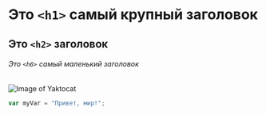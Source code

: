 # Это `<h1>` самый крупный заголовок

## Это `<h2>` заголовок

###### Это `<h6>` самый маленький заголовок

![Image of Yaktocat](https://octodex.github.com/images/yaktocat.png)

``` javascript
var myVar = "Привет, мир!";
```
